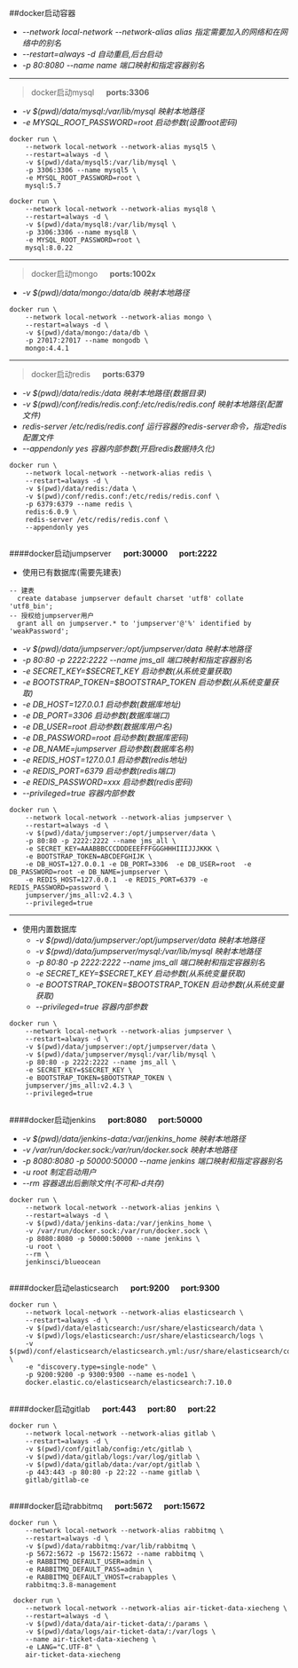 ##docker启动容器
* *--network local-network --network-alias alias  指定需要加入的网络和在网络中的别名*
* *--restart=always -d 自动重启,后台启动*
* *-p 80:8080 --name name 端口映射和指定容器别名*
---
>docker启动mysql &emsp; **ports:3306**
* *-v $(pwd)/data/mysql:/var/lib/mysql 映射本地路径*
* *-e MYSQL_ROOT_PASSWORD=root 启动参数(设置root密码)*
```
docker run \
    --network local-network --network-alias mysql5 \
    --restart=always -d \
    -v $(pwd)/data/mysql5:/var/lib/mysql \
    -p 3306:3306 --name mysql5 \
    -e MYSQL_ROOT_PASSWORD=root \
    mysql:5.7
```
``` shell script
docker run \
    --network local-network --network-alias mysql8 \
    --restart=always -d \
    -v $(pwd)/data/mysql8:/var/lib/mysql \
    -p 3306:3306 --name mysql8 \
    -e MYSQL_ROOT_PASSWORD=root \
    mysql:8.0.22 
```
---
>docker启动mongo &emsp; **ports:1002x**
* *-v $(pwd)/data/mongo:/data/db 映射本地路径*
```
docker run \
    --network local-network --network-alias mongo \
    --restart=always -d \
    -v $(pwd)/data/mongo:/data/db \
    -p 27017:27017 --name mongodb \
    mongo:4.4.1
```
---
>docker启动redis &emsp; **ports:6379**
* *-v $(pwd)/data/redis:/data 映射本地路径(数据目录)*
* *-v $(pwd)/conf/redis/redis.conf:/etc/redis/redis.conf 映射本地路径(配置文件)*
* *redis-server /etc/redis/redis.conf 运行容器的redis-server命令，指定redis配置文件*
* *--appendonly yes 容器内部参数(开启redis数据持久化)*
```
docker run \
    --network local-network --network-alias redis \
    --restart=always -d \
    -v $(pwd)/data/redis:/data \
    -v $(pwd)/conf/redis.conf:/etc/redis/redis.conf \
    -p 6379:6379 --name redis \
    redis:6.0.9 \
    redis-server /etc/redis/redis.conf \
    --appendonly yes
```
##
####docker启动jumpserver &emsp; **port:30000 &emsp; port:2222**
* 使用已有数据库(需要先建表)
``` mysql
-- 建表 
  create database jumpserver default charset 'utf8' collate 'utf8_bin';
-- 授权给jumpserver用户 
  grant all on jumpserver.* to 'jumpserver'@'%' identified by 'weakPassword';
```
  * *-v $(pwd)/data/jumpserver:/opt/jumpserver/data 映射本地路径*
  * *-p 80:80 -p 2222:2222 --name jms_all 端口映射和指定容器别名*
  * *-e SECRET_KEY=$SECRET_KEY 启动参数(从系统变量获取)*
  * *-e BOOTSTRAP_TOKEN=$BOOTSTRAP_TOKEN 启动参数(从系统变量获取)*
  * *-e DB_HOST=127.0.0.1 启动参数(数据库地址)*
  * *-e DB_PORT=3306 启动参数(数据库端口)*
  * *-e DB_USER=root 启动参数(数据库用户名)*
  * *-e DB_PASSWORD=root 启动参数(数据库密码)*
  * *-e DB_NAME=jumpserver 启动参数(数据库名称)*
  * *-e REDIS_HOST=127.0.0.1 启动参数(redis地址)*
  * *-e REDIS_PORT=6379 启动参数(redis端口)*
  * *-e REDIS_PASSWORD=xxx 启动参数(redis密码)*
  * *--privileged=true 容器内部参数*
```
docker run \
    --network local-network --network-alias jumpserver \
    --restart=always -d \
    -v $(pwd)/data/jumpserver:/opt/jumpserver/data \
    -p 80:80 -p 2222:2222 --name jms_all \
    -e SECRET_KEY=AAABBBCCCDDDEEEFFFGGGHHHIIIJJJKKK \
    -e BOOTSTRAP_TOKEN=ABCDEFGHIJK \
    -e DB_HOST=127.0.0.1 -e DB_PORT=3306  -e DB_USER=root  -e DB_PASSWORD=root -e DB_NAME=jumpserver \
    -e REDIS_HOST=127.0.0.1  -e REDIS_PORT=6379 -e REDIS_PASSWORD=password \
    jumpserver/jms_all:v2.4.3 \
    --privileged=true
```
---
* 使用内置数据库
  * *-v $(pwd)/data/jumpserver:/opt/jumpserver/data 映射本地路径*
  * *-v $(pwd)/data/jumpserver/mysql:/var/lib/mysql 映射本地路径*
  * *-p 80:80 -p 2222:2222 --name jms_all 端口映射和指定容器别名*
  * *-e SECRET_KEY=$SECRET_KEY 启动参数(从系统变量获取)*
  * *-e BOOTSTRAP_TOKEN=$BOOTSTRAP_TOKEN 启动参数(从系统变量获取)*
  * *--privileged=true 容器内部参数*
```
docker run \
    --network local-network --network-alias jumpserver \
    --restart=always -d \
    -v $(pwd)/data/jumpserver:/opt/jumpserver/data \
    -v $(pwd)/data/jumpserver/mysql:/var/lib/mysql \
    -p 80:80 -p 2222:2222 --name jms_all \
    -e SECRET_KEY=$SECRET_KEY \
    -e BOOTSTRAP_TOKEN=$BOOTSTRAP_TOKEN \
    jumpserver/jms_all:v2.4.3 \
    --privileged=true 
```
##
####docker启动jenkins &emsp; **port:8080 &emsp; port:50000**
  * *-v $(pwd)/data/jenkins-data:/var/jenkins_home 映射本地路径*
  * *-v /var/run/docker.sock:/var/run/docker.sock 映射本地路径*
  * *-p 8080:8080  -p 50000:50000 --name jenkins 端口映射和指定容器别名*
  * *-u root 制定启动用户*
  * *--rm 容器退出后删除文件(不可和-d共存)*
```
docker run \
    --network local-network --network-alias jenkins \
    --restart=always -d \
    -v $(pwd)/data/jenkins-data:/var/jenkins_home \
    -v /var/run/docker.sock:/var/run/docker.sock \
    -p 8080:8080 -p 50000:50000 --name jenkins \
    -u root \
    --rm \
    jenkinsci/blueocean 
```
##
####docker启动elasticsearch &emsp; **port:9200 &emsp; port:9300**
```
docker run \
    --network local-network --network-alias elasticsearch \
    --restart=always -d \
    -v $(pwd)/data/elasticsearch:/usr/share/elasticsearch/data \
    -v $(pwd)/logs/elasticsearch:/usr/share/elasticsearch/logs \
    -v $(pwd)/conf/elasticsearch/elasticsearch.yml:/usr/share/elasticsearch/config/elasticsearch.yml \
    -e "discovery.type=single-node" \
    -p 9200:9200 -p 9300:9300 --name es-node1 \
    docker.elastic.co/elasticsearch/elasticsearch:7.10.0
```
##
####docker启动gitlab &emsp; **port:443 &emsp; port:80 &emsp; port:22**
```
docker run \
    --network local-network --network-alias gitlab \
    --restart=always -d \
    -v $(pwd)/conf/gitlab/config:/etc/gitlab \
    -v $(pwd)/data/gitlab/logs:/var/log/gitlab \
    -v $(pwd)/data/gitlab/data:/var/opt/gitlab \
    -p 443:443 -p 80:80 -p 22:22 --name gitlab \
    gitlab/gitlab-ce
```
##
####docker启动rabbitmq &emsp; **port:5672 &emsp; port:15672**
```
docker run \
    --network local-network --network-alias rabbitmq \
    --restart=always -d \
    -v $(pwd)/data/rabbitmq:/var/lib/rabbitmq \
    -p 5672:5672 -p 15672:15672 --name rabbitmq \
    -e RABBITMQ_DEFAULT_USER=admin \
    -e RABBITMQ_DEFAULT_PASS=admin \
    -e RABBITMQ_DEFAULT_VHOST=crabapples \
    rabbitmq:3.8-management

 docker run \
	--network local-network --network-alias air-ticket-data-xiecheng \
	--restart=always -d \
 	-v $(pwd)/data/data/air-ticket-data/:/params \
 	-v $(pwd)/data/logs/air-ticket-data/:/var/logs \
 	--name air-ticket-data-xiecheng \
 	-e LANG="C.UTF-8" \
 	air-ticket-data-xiecheng
```